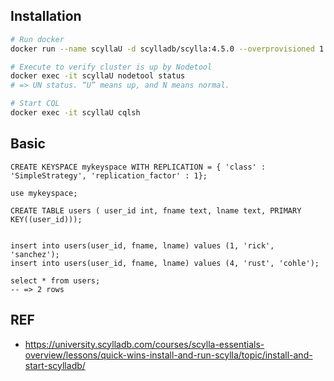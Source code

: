 ## Installation

```zsh
# Run docker
docker run --name scyllaU -d scylladb/scylla:4.5.0 --overprovisioned 1 --smp 1

# Execute to verify cluster is up by Nodetool
docker exec -it scyllaU nodetool status
# => UN status. “U” means up, and N means normal.

# Start CQL
docker exec -it scyllaU cqlsh
```

## Basic

```cql
CREATE KEYSPACE mykeyspace WITH REPLICATION = { 'class' : 'SimpleStrategy', 'replication_factor' : 1};

use mykeyspace;

CREATE TABLE users ( user_id int, fname text, lname text, PRIMARY KEY((user_id)));


insert into users(user_id, fname, lname) values (1, 'rick', 'sanchez');
insert into users(user_id, fname, lname) values (4, 'rust', 'cohle');

select * from users;
-- => 2 rows
```

## REF

- https://university.scylladb.com/courses/scylla-essentials-overview/lessons/quick-wins-install-and-run-scylla/topic/install-and-start-scylladb/
